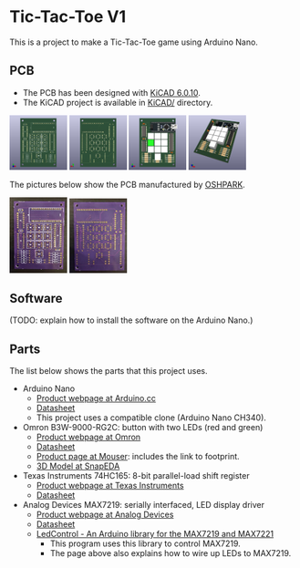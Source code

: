 # Tic-Tac-Toe V1

This is a project to make a Tic-Tac-Toe game using Arduino Nano.

## PCB

 * The PCB has been designed with [KiCAD 6.0.10](https://www.kicad.org/).
 * The KiCAD project is available in [KiCAD/](KiCAD/) directory.

<p float="left">
    <img src="images/PCB_front.png" width="20%" height="20%" />
    <img src="images/PCB_back.png" width="20%" height="20%" />
    <img src="images/PCB_front_with_parts.png" width="20%" height="20%" />
    <img src="images/PCB_isometric_with_parts.png" width="20%" height="20%" />
</p>

The pictures below show the PCB manufactured by [OSHPARK](https://oshpark.com/).

<p float="left">
    <img src="images/PCB_manufactured_front.jpg" width="20%" height="20%" />
    <img src="images/PCB_manufactured_back.jpg" width="20%" height="20%" />
</p>
 
## Software

(TODO: explain how to install the software on the Arduino Nano.)

## Parts

The list below shows the parts that this project uses.

 * Arduino Nano
   * [Product webpage at Arduino.cc](https://docs.arduino.cc/hardware/nano)
   * [Datasheet](https://docs.arduino.cc/static/2d169cbfd360faf817882e36b9f69956/A000005-datasheet.pdf)
   * This project uses a compatible clone (Arduino Nano CH340).
 * Omron B3W-9000-RG2C: button with two LEDs (red and green)
   * [Product webpage at Omron](https://components.omron.com/eu-en/products/switches/B3W-9)
   * [Datasheet](https://components.omron.com/eu-en/datasheet_pdf/A167-E1.pdf)
   * [Product page at Mouser](https://www.mouser.com/ProductDetail/Omron-Electronics/B3W-9000-RG2C?qs=QTkYtwcxD6NNQk1oSF8osQ%3D%3D): includes the link to footprint.
   * [3D Model at SnapEDA](https://www.snapeda.com/parts/B3W-9000-RG2C/Omron%20Electronics/view-part/?ref=digikey)
 * Texas Instruments 74HC165: 8-bit parallel-load shift register
   * [Product webpage at Texas Instruments](https://www.ti.com/product/SN74HC165)
   * [Datasheet](https://www.ti.com/lit/ds/symlink/sn74hc165.pdf)
 * Analog Devices MAX7219: serially interfaced, LED display driver
   * [Product webpage at Analog Devices](https://www.analog.com/en/products/max7219.html)
   * [Datasheet](https://www.analog.com/media/en/technical-documentation/data-sheets/MAX7219-MAX7221.pdf)
   * [LedControl - An Arduino library for the MAX7219 and MAX7221](http://wayoda.github.io/LedControl/index.html)
     * This program uses this library to control MAX7219.
     * The page above also explains how to wire up LEDs to MAX7219.
